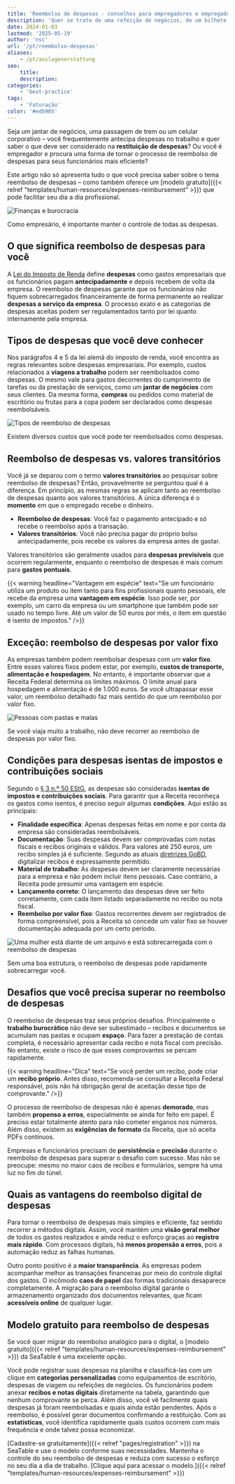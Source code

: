 ```yaml
---
title: 'Reembolso de despesas - conselhos para empregadores e empregados'
description: 'Quer se trate de uma refeição de negócios, de um bilhete de comboio ou do telemóvel da empresa - faz regularmente pagamentos adiantados no trabalho e quer saber o que deve ter em conta quando reembolsa despesas? Ou é um empregador e está à procura de uma forma de tornar o processo de reembolso de despesas mais eficiente? Então encontrará neste artigo tudo o que precisa de saber e um modelo gratuito para o reembolso de despesas na sua empresa.'
date: 2024-01-03
lastmod: '2025-05-19'
author: 'nsc'
url: '/pt/reembolso-despesas'
aliases:
    - /pt/auslagenerstattung
seo:
    title:
    description:
categories:
    - 'best-practice'
tags:
    - 'Faturação'
color: '#edb905'
---
```


Seja um jantar de negócios, uma passagem de trem ou um celular corporativo – você frequentemente antecipa despesas no trabalho e quer saber o que deve ser considerado na **restituição de despesas**? Ou você é empregador e procura uma forma de tornar o processo de reembolso de despesas para seus funcionários mais eficiente?

Este artigo não só apresenta tudo o que você precisa saber sobre o tema reembolso de despesas – como também oferece um [modelo gratuito]({{< relref "templates/human-resources/expenses-reimbursement" >}}) que pode facilitar seu dia a dia profissional.

![Finanças e burocracia](3d-rendering-finanzgeschaeftskonzept-fuer-steuerzahlungen-711x533.jpg)

Como empresário, é importante manter o controle de todas as despesas.

## O que significa reembolso de despesas para você

A [Lei do Imposto de Renda](https://www.gesetze-im-internet.de/estg/) define **despesas** como gastos empresariais que os funcionários pagam **antecipadamente** e depois recebem de volta da empresa. O reembolso de despesas garante que os funcionários não fiquem sobrecarregados financeiramente de forma permanente ao realizar **despesas a serviço da empresa**. O processo exato e as categorias de despesas aceitas podem ser regulamentados tanto por lei quanto internamente pela empresa.

## Tipos de despesas que você deve conhecer

Nos parágrafos 4 e 5 da lei alemã do imposto de renda, você encontra as regras relevantes sobre despesas empresariais. Por exemplo, custos relacionados a **viagens a trabalho** podem ser reembolsados como despesas. O mesmo vale para gastos decorrentes do cumprimento de tarefas ou da prestação de serviços, como um **jantar de negócios** com seus clientes. Da mesma forma, **compras** ou pedidos como material de escritório ou frutas para a copa podem ser declarados como despesas reembolsáveis.

![Tipos de reembolso de despesas](Pastel-Aesthetic-Minimalist-Lifestyle-Tips-List-Instagram-Post-2-711x711.png)

Existem diversos custos que você pode ter reembolsados como despesas.

## Reembolso de despesas vs. valores transitórios

Você já se deparou com o termo **valores transitórios** ao pesquisar sobre reembolso de despesas? Então, provavelmente se perguntou qual é a diferença. Em princípio, as mesmas regras se aplicam tanto ao reembolso de despesas quanto aos valores transitórios. A única diferença é o **momento** em que o empregado recebe o dinheiro.

- **Reembolso de despesas**: Você faz o pagamento antecipado e só recebe o reembolso após a transação.
- **Valores transitórios**: Você não precisa pagar do próprio bolso antecipadamente, pois recebe os valores da empresa antes de gastar.

Valores transitórios são geralmente usados para **despesas previsíveis** que ocorrem regularmente, enquanto o reembolso de despesas é mais comum para **gastos pontuais**.

{{< warning headline="Vantagem em espécie" text="Se um funcionário utiliza um produto ou item tanto para fins profissionais quanto pessoais, ele recebe da empresa uma **vantagem em espécie**. Isso pode ser, por exemplo, um carro da empresa ou um smartphone que também pode ser usado no tempo livre. Até um valor de 50 euros por mês, o item em questão é isento de impostos." />}}

## Exceção: reembolso de despesas por valor fixo

As empresas também podem reembolsar despesas com um **valor fixo**. Entre esses valores fixos podem estar, por exemplo, **custos de transporte, alimentação e hospedagem**. No entanto, é importante observar que a Receita Federal determina os limites máximos. O limite anual para hospedagem e alimentação é de 1.000 euros. Se você ultrapassar esse valor, um reembolso detalhado faz mais sentido do que um reembolso por valor fixo.

![Pessoas com pastas e malas](19320-711x284.jpg)

Se você viaja muito a trabalho, não deve recorrer ao reembolso de despesas por valor fixo.

## Condições para despesas isentas de impostos e contribuições sociais

Segundo o [§ 3 n.º 50 EStG](https://www.gesetze-im-internet.de/estg/__3.html), as despesas são consideradas **isentas de impostos e contribuições sociais**. Para garantir que a Receita reconheça os gastos como isentos, é preciso seguir algumas **condições**. Aqui estão as principais:

- **Finalidade específica**: Apenas despesas feitas em nome e por conta da empresa são consideradas reembolsáveis.
- **Documentação**: Suas despesas devem ser comprovadas com notas fiscais e recibos originais e válidos. Para valores até 250 euros, um recibo simples já é suficiente. Segundo as atuais [diretrizes GoBD](https://ao.bundesfinanzministerium.de/ao/2021/Anhaenge/BMF-Schreiben-und-gleichlautende-Laendererlasse/Anhang-64/anhang-64.html), digitalizar recibos é expressamente permitido.
- **Material de trabalho**: As despesas devem ser claramente necessárias para a empresa e não podem incluir itens pessoais. Caso contrário, a Receita pode presumir uma vantagem em espécie.
- **Lançamento correto**: O lançamento das despesas deve ser feito corretamente, com cada item listado separadamente no recibo ou nota fiscal.
- **Reembolso por valor fixo**: Gastos recorrentes devem ser registrados de forma compreensível, pois a Receita só concede um valor fixo se houver documentação adequada por um certo período.

![Uma mulher está diante de um arquivo e está sobrecarregada com o reembolso de despesas](9276421-e1704291543704.jpg)

Sem uma boa estrutura, o reembolso de despesas pode rapidamente sobrecarregar você.

## Desafios que você precisa superar no reembolso de despesas

O reembolso de despesas traz seus próprios desafios. Principalmente o **trabalho burocrático** não deve ser subestimado – recibos e documentos se acumulam nas pastas e ocupam **espaço**. Para fazer a prestação de contas completa, é necessário apresentar cada recibo e nota fiscal com precisão. No entanto, existe o risco de que esses comprovantes se percam rapidamente.

{{< warning headline="Dica" text="Se você perder um recibo, pode criar um **recibo próprio**. Antes disso, recomenda-se consultar a Receita Federal responsável, pois não há obrigação geral de aceitação desse tipo de comprovante." />}}

O processo de reembolso de despesas não é apenas **demorado**, mas também **propenso a erros**, especialmente se ainda for feito em papel. É preciso estar totalmente atento para não cometer enganos nos números. Além disso, existem as **exigências de formato** da Receita, que só aceita PDFs contínuos.

Empresas e funcionários precisam de **persistência** e **precisão** durante o reembolso de despesas para superar o desafio com sucesso. Mas não se preocupe: mesmo no maior caos de recibos e formulários, sempre há uma luz no fim do túnel.

## Quais as vantagens do reembolso digital de despesas

Para tornar o reembolso de despesas mais simples e eficiente, faz sentido recorrer a métodos digitais. Assim, você mantém uma **visão geral melhor** de todos os gastos realizados e ainda reduz o esforço graças ao **registro mais rápido**. Com processos digitais, há **menos propensão a erros**, pois a automação reduz as falhas humanas.

Outro ponto positivo é a **maior transparência**. As empresas podem acompanhar melhor as transações financeiras por meio do controle digital dos gastos. O incômodo **caos de papel** das formas tradicionais desaparece completamente. A migração para o reembolso digital garante o armazenamento organizado dos documentos relevantes, que ficam **acessíveis online** de qualquer lugar.

## Modelo gratuito para reembolso de despesas

Se você quer migrar do reembolso analógico para o digital, o [modelo gratuito]({{< relref "templates/human-resources/expenses-reimbursement" >}}) da SeaTable é uma excelente opção.

Você pode registrar suas despesas na planilha e classificá-las com um clique em **categorias personalizadas** como equipamentos de escritório, despesas de viagem ou refeições de negócios. Os funcionários podem anexar **recibos e notas digitais** diretamente na tabela, garantindo que nenhum comprovante se perca. Além disso, você vê facilmente quais despesas já foram reembolsadas e quais ainda estão pendentes. Após o reembolso, é possível gerar documentos confirmando a restituição. Com as **estatísticas**, você identifica rapidamente quais custos ocorrem com mais frequência e onde talvez possa economizar.

[Cadastre-se gratuitamente]({{< relref "pages/registration" >}}) na SeaTable e use o modelo conforme suas necessidades. Mantenha o controle do seu reembolso de despesas e reduza com sucesso o esforço no seu dia a dia de trabalho. [Clique aqui para acessar o modelo.]({{< relref "templates/human-resources/expenses-reimbursement" >}})
